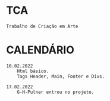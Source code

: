 # TCA
    Trabalho de Criação em Arte

# CALENDÁRIO
    10.02.2022
        Html básico.
        Tags Header, Main, Footer e Divs.  
    
    17.02.2022
        G-H-Pulner entrou no projeto.